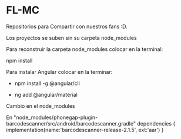 # FL-MC

Repositorios para Compartir con nuestros fans :D.

Los proyectos se suben sin su carpeta node_modules

Para reconstruir la carpeta node_modules colocar en la terminal:

npm install

Para instalar Angular colocar en la terminar:
- npm install -g @angular/cli
  
- ng add @angular/material

Cambio en el node_modules

En "node_modules/phonegap-plugin-barcodescanner/src/android/barcodescanner.gradle"
dependencies {
    implementation(name:'barcodescanner-release-2.1.5', ext:'aar')
} 
